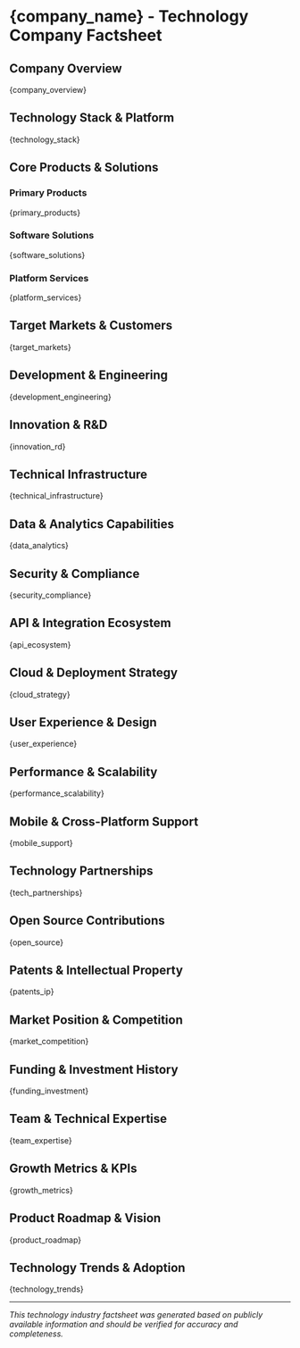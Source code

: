 # {company_name} - Technology Company Factsheet

## Company Overview

{company_overview}

## Technology Stack & Platform

{technology_stack}

## Core Products & Solutions

### Primary Products
{primary_products}

### Software Solutions
{software_solutions}

### Platform Services
{platform_services}

## Target Markets & Customers

{target_markets}

## Development & Engineering

{development_engineering}

## Innovation & R&D

{innovation_rd}

## Technical Infrastructure

{technical_infrastructure}

## Data & Analytics Capabilities

{data_analytics}

## Security & Compliance

{security_compliance}

## API & Integration Ecosystem

{api_ecosystem}

## Cloud & Deployment Strategy

{cloud_strategy}

## User Experience & Design

{user_experience}

## Performance & Scalability

{performance_scalability}

## Mobile & Cross-Platform Support

{mobile_support}

## Technology Partnerships

{tech_partnerships}

## Open Source Contributions

{open_source}

## Patents & Intellectual Property

{patents_ip}

## Market Position & Competition

{market_competition}

## Funding & Investment History

{funding_investment}

## Team & Technical Expertise

{team_expertise}

## Growth Metrics & KPIs

{growth_metrics}

## Product Roadmap & Vision

{product_roadmap}

## Technology Trends & Adoption

{technology_trends}

---

*This technology industry factsheet was generated based on publicly available information and should be verified for accuracy and completeness.*
